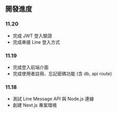 ## 開發進度

### 11.20

- 完成 JWT 登入驗證
- 完成串接 Line 登入方式

### 11.19

- 完成登入前端介面
- 完成使用者註冊、忘記密碼功能 (含 db, api route)

### 11.18

- 測試 Line Message API 與 Node.js 連線
- 創建 Next.js 專案環境
